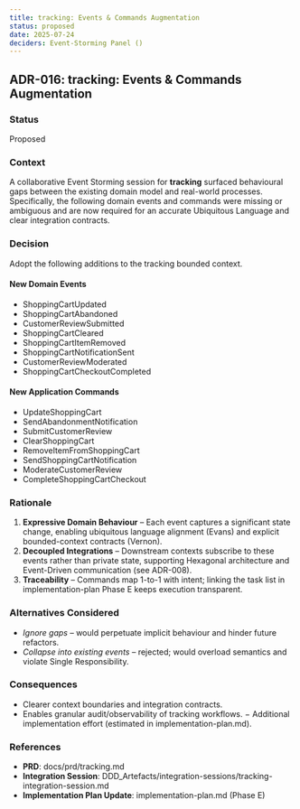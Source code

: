 ```yaml
---
title: tracking: Events & Commands Augmentation
status: proposed
date: 2025-07-24
deciders: Event-Storming Panel ()
---
```


## ADR-016: tracking: Events & Commands Augmentation

### Status
Proposed

### Context
A collaborative Event Storming session for **tracking** surfaced behavioural gaps between the existing domain model and real-world processes.  Specifically, the following domain events and commands were missing or ambiguous and are now required for an accurate Ubiquitous Language and clear integration contracts.

### Decision
Adopt the following additions to the tracking bounded context.

#### New Domain Events
- ShoppingCartUpdated
- ShoppingCartAbandoned
- CustomerReviewSubmitted
- ShoppingCartCleared
- ShoppingCartItemRemoved
- ShoppingCartNotificationSent
- CustomerReviewModerated
- ShoppingCartCheckoutCompleted

#### New Application Commands
- UpdateShoppingCart
- SendAbandonmentNotification
- SubmitCustomerReview
- ClearShoppingCart
- RemoveItemFromShoppingCart
- SendShoppingCartNotification
- ModerateCustomerReview
- CompleteShoppingCartCheckout

### Rationale
1. **Expressive Domain Behaviour** – Each event captures a significant state change, enabling ubiquitous language alignment (Evans) and explicit bounded-context contracts (Vernon).
2. **Decoupled Integrations** – Downstream contexts subscribe to these events rather than private state, supporting Hexagonal architecture and Event-Driven communication (see ADR-008).
3. **Traceability** – Commands map 1-to-1 with intent; linking the task list in implementation-plan Phase E keeps execution transparent.

### Alternatives Considered
- _Ignore gaps_ – would perpetuate implicit behaviour and hinder future refactors.
- _Collapse into existing events_ – rejected; would overload semantics and violate Single Responsibility.

### Consequences
+ Clearer context boundaries and integration contracts.
+ Enables granular audit/observability of tracking workflows.
− Additional implementation effort (estimated in implementation-plan.md).

### References
- **PRD**: docs/prd/tracking.md
- **Integration Session**: DDD_Artefacts/integration-sessions/tracking-integration-session.md
- **Implementation Plan Update**: implementation-plan.md (Phase E)

